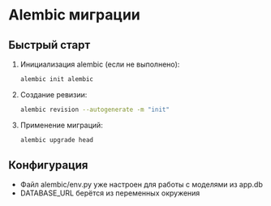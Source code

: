 # Alembic миграции

## Быстрый старт

1. Инициализация alembic (если не выполнено):
   ```bash
   alembic init alembic
   ```
2. Создание ревизии:
   ```bash
   alembic revision --autogenerate -m "init"
   ```
3. Применение миграций:
   ```bash
   alembic upgrade head
   ```

## Конфигурация
- Файл alembic/env.py уже настроен для работы с моделями из app.db
- DATABASE_URL берётся из переменных окружения
